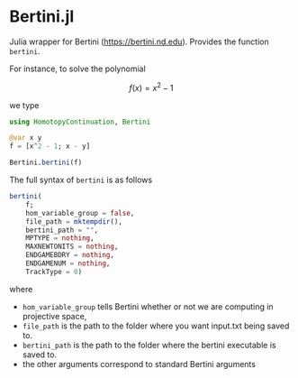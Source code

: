 # Bertini.jl
Julia wrapper for Bertini (https://bertini.nd.edu). Provides the function `bertini`.


For instance, to solve the polynomial
```math
f(x) = x^2 - 1
```
we type
```julia
using HomotopyContinuation, Bertini

@var x y
f = [x^2 - 1; x - y]

Bertini.bertini(f)
```

The full syntax of `bertini` is as follows
```julia
bertini(
    f;
    hom_variable_group = false,
    file_path = mktempdir(),
    bertini_path = "",
    MPTYPE = nothing,
    MAXNEWTONITS = nothing,
    ENDGAMEBDRY = nothing,
    ENDGAMENUM = nothing,
    TrackType = 0)
```
where
* `hom_variable_group` tells Bertini whether or not we are computing in projective space,
* `file_path` is the path to the folder where you want input.txt being saved to.
* `bertini_path` is the path to the folder where the bertini executable is saved to.
* the other arguments correspond to standard Bertini arguments
